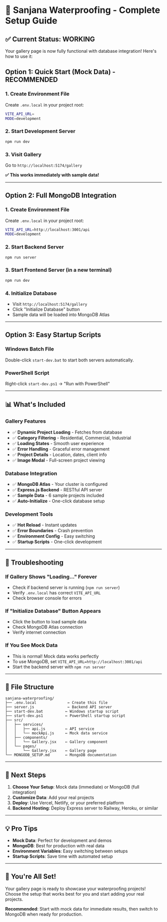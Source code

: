 # 🚀 Sanjana Waterproofing - Complete Setup Guide

## ✅ **Current Status: WORKING**

Your gallery page is now fully functional with database integration! Here's how to use it:

## **Option 1: Quick Start (Mock Data) - RECOMMENDED**

### **1. Create Environment File**
Create `.env.local` in your project root:
```bash
VITE_API_URL=
MODE=development
```

### **2. Start Development Server**
```bash
npm run dev
```

### **3. Visit Gallery**
Go to `http://localhost:5174/gallery`

**✅ This works immediately with sample data!**

---

## **Option 2: Full MongoDB Integration**

### **1. Create Environment File**
Create `.env.local` in your project root:
```bash
VITE_API_URL=http://localhost:3001/api
MODE=development
```

### **2. Start Backend Server**
```bash
npm run server
```

### **3. Start Frontend Server** (in a new terminal)
```bash
npm run dev
```

### **4. Initialize Database**
- Visit `http://localhost:5174/gallery`
- Click "Initialize Database" button
- Sample data will be loaded into MongoDB Atlas

---

## **Option 3: Easy Startup Scripts**

### **Windows Batch File**
Double-click `start-dev.bat` to start both servers automatically.

### **PowerShell Script**
Right-click `start-dev.ps1` → "Run with PowerShell"

---

## **📊 What's Included**

### **Gallery Features**
- ✅ **Dynamic Project Loading** - Fetches from database
- ✅ **Category Filtering** - Residential, Commercial, Industrial
- ✅ **Loading States** - Smooth user experience
- ✅ **Error Handling** - Graceful error management
- ✅ **Project Details** - Location, dates, client info
- ✅ **Image Modal** - Full-screen project viewing

### **Database Integration**
- ✅ **MongoDB Atlas** - Your cluster is configured
- ✅ **Express.js Backend** - RESTful API server
- ✅ **Sample Data** - 6 sample projects included
- ✅ **Auto-Initialize** - One-click database setup

### **Development Tools**
- ✅ **Hot Reload** - Instant updates
- ✅ **Error Boundaries** - Crash prevention
- ✅ **Environment Config** - Easy switching
- ✅ **Startup Scripts** - One-click development

---

## **🔧 Troubleshooting**

### **If Gallery Shows "Loading..." Forever**
- Check if backend server is running (`npm run server`)
- Verify `.env.local` has correct `VITE_API_URL`
- Check browser console for errors

### **If "Initialize Database" Button Appears**
- Click the button to load sample data
- Check MongoDB Atlas connection
- Verify internet connection

### **If You See Mock Data**
- This is normal! Mock data works perfectly
- To use MongoDB, set `VITE_API_URL=http://localhost:3001/api`
- Start the backend server with `npm run server`

---

## **📁 File Structure**

```
sanjana-waterproofing/
├── .env.local              ← Create this file
├── server.js               ← Backend API server
├── start-dev.bat          ← Windows startup script
├── start-dev.ps1          ← PowerShell startup script
├── src/
│   ├── services/
│   │   ├── api.js         ← API service
│   │   └── mockApi.js     ← Mock data service
│   ├── components/
│   │   └── Gallery.jsx    ← Gallery component
│   └── pages/
│       └── Gallery.jsx    ← Gallery page
└── MONGODB_SETUP.md       ← MongoDB documentation
```

---

## **🎯 Next Steps**

1. **Choose Your Setup**: Mock data (immediate) or MongoDB (full integration)
2. **Customize Data**: Add your real projects
3. **Deploy**: Use Vercel, Netlify, or your preferred platform
4. **Backend Hosting**: Deploy Express server to Railway, Heroku, or similar

---

## **💡 Pro Tips**

- **Mock Data**: Perfect for development and demos
- **MongoDB**: Best for production with real data
- **Environment Variables**: Easy switching between setups
- **Startup Scripts**: Save time with automated setup

---

## **🎉 You're All Set!**

Your gallery page is ready to showcase your waterproofing projects! Choose the setup that works best for you and start adding your real projects.

**Recommended**: Start with mock data for immediate results, then switch to MongoDB when ready for production.
